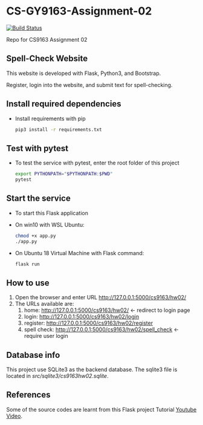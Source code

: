 # CS-GY9163-Assignment-02

[![Build Status](https://travis-ci.org/qb1ng/CS-GY9163-Assignment-02.svg?branch=master)](https://travis-ci.org/qb1ng/CS-GY9163-Assignment-02)

Repo for CS9163 Assignment 02

## Spell-Check Website
This website is developed with Flask, Python3, and Bootstrap.

Register, login into the website, and submit text for spell-checking.

## Install required dependencies
- Install requirements with pip

  ```sh
  pip3 install -r requirements.txt
  ```
  
## Test with pytest
- To test the service with pytest, enter the root folder of this project

  ```sh
  export PYTHONPATH="$PYTHONPATH:$PWD"
  pytest
  ```

## Start the service
- To start this Flask application
- On win10 with WSL Ubuntu:
  ```sh
  chmod +x app.py
  ./app.py
  ```

- On Ubuntu 18 Virtual Machine with Flask command:
  ```sh
  flask run
  ```

## How to use
1. Open the browser and enter URL http://127.0.0.1:5000/cs9163/hw02/
2. The URLs available are:
   1. home: http://127.0.0.1:5000/cs9163/hw02/ &larr; redirect to login page
   2. login: http://127.0.0.1:5000/cs9163/hw02/login
   3. register: http://127.0.0.1:5000/cs9163/hw02/register
   4. spell check: http://127.0.0.1:5000/cs9163/hw02/spell_check &larr; require user login

## Database info
This project use SQLite3 as the backend database. The sqlite3 file is located in *src/sqlite3/cs9163hw02.sqlite*.

## References
Some of the source codes are learnt from this Flask project Tutorial [Youtube Video](https://www.youtube.com/watch?v=d04xxdrc7Yw).
